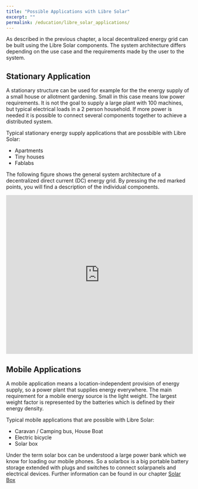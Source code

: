 ```yaml
---
title: "Possible Applications with Libre Solar"
excerpt: ""
permalink: /education/libre_solar_applications/
---
```


As described in the previous chapter, a local decentralized energy grid can be built using the Libre Solar components. The system architecture differs depending on the use case and the requirements made by the user to the system.

## Stationary Application

A stationary structure can be used for example for the the energy supply of a small house or allotment gardening. Small in this case means low power requirements. It is not the goal to supply a large plant with 100 machines, but typical electrical loads in a 2 person household. If more power is needed it is possible to connect several components together to achieve a distributed system.

Typical stationary energy supply applications that are possbible with Libre Solar:
- Apartments
- Tiny houses
- Fablabs

The following figure shows the general system architecture of a decentralized direct current (DC) energy grid. By pressing the red marked points, you will find a description of the individual components.

<iframe src="https://h5p.org/h5p/embed/192030" width="508" height="433" frameborder="0"></iframe>
<!-- <script src="https://h5p.org/sites/all/modules/h5p/library/js/h5p-resizer.js" charset="UTF-8"></script>
-->

## Mobile Applications

A mobile application means a location-independent provision of energy supply, so a power plant that supplies energy everywhere.
The main requirement for a mobile energy source is the light weight. The largest weight factor is represented by the batteries which is defined by their energy density.

Typical mobile applications that are possible with Libre Solar:
- Caravan / Camping bus, House Boat
- Electric bicycle
- Solar box

Under the term solar box can be understood a large power bank which we know for loading our mobile phones. So a solarbox is a big portable battery storage extended with plugs and switches to connect solarpanels and electrical devices.
Further information can be found in our chapter [Solar Box](/hardware/solarbox_intro/)
